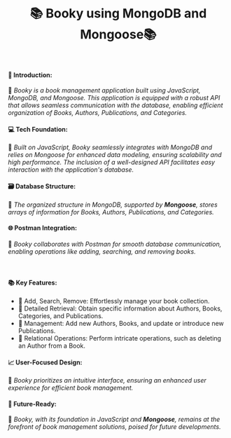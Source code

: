 <h1 align="center">📚 Booky using MongoDB and Mongoose📚</h1><br>

<h4>📝 Introduction:</h4>
📔 <i>Booky is a book management application built using JavaScript, MongoDB, and Mongoose. This application is equipped with a robust API that allows seamless communication with the database, enabling efficient organization of Books, Authors, Publications, and Categories.</i><br>

<h4>💻 Tech Foundation:</h4>
📔 <i>Built on JavaScript, Booky seamlessly integrates with MongoDB and relies on Mongoose for enhanced data modeling, ensuring scalability and high performance. The inclusion of a well-designed API facilitates easy interaction with the application's database.</i><br>

<h4>🗃️ Database Structure:</h4>
📔 <i>The organized structure in MongoDB, supported by <span style="font-weight: bold;">Mongoose</span>, stores arrays of information for Books, Authors, Publications, and Categories.</i><br>

<h4>🌐 Postman Integration:</h4>
📔 <i>Booky collaborates with Postman for smooth database communication, enabling operations like adding, searching, and removing books.</i><br><br>
</i><br>

<h4>📚 Key Features:</h4>
<ul>
  <li>📔  Add, Search, Remove:</strong> Effortlessly manage your book collection.</li>
  <li>📔  Detailed Retrieval:</strong> Obtain specific information about Authors, Books, Categories, and Publications.</li>
  <li>📔  Management:</strong> Add new Authors, Books, and update or introduce new Publications.</li>
  <li>📔  Relational Operations:</strong> Perform intricate operations, such as deleting an Author from a Book.</li>
</ul>

<h4>📈 User-Focused Design:</h4>
📔 <i>Booky prioritizes an intuitive interface, ensuring an enhanced user experience for efficient book management.</i><br>

<h4>🚀 Future-Ready:</h4>
📔 <i>Booky, with its foundation in JavaScript and <span style="font-weight: bold;">Mongoose</span>, remains at the forefront of book management solutions, poised for future developments.</i>
